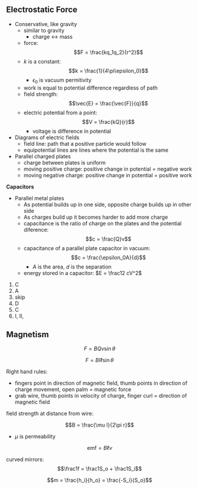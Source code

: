 ## Electrostatic Force

* Conservative, like gravity
    * similar to gravity
        * charge <-> mass
    * force: $$F = \frac{kq_1q_2}{r^2}$$
    * $k$ is a constant: $$k = \frac{1}{4\pi\epsilon_0}$$ 
        * $\epsilon_0$ is vacuum permitivity
    * work is equal to potential difference regardless of path
    * field strength: $$\vec{E} = \frac{\vec{F}}{q}$$
    * electric potential from a point: $$V = \frac{kQ}{r}$$
        * voltage is difference in potential
* Diagrams of electric fields
    * field line: path that a positive particle would follow 
    * equipotential lines are lines where the potential is the same
* Parallel charged plates
    * charge between plates is uniform
    * moving positive charge: positive change in potential = negative work
    * moving negative charge: positive change in potential = positive work

**Capacitors**
* Parallel metal plates
    * As potential builds up in one side, opposite charge builds up in other side
    * As charges build up it becomes harder to add more charge
    * capacitance is the ratio of charge on the plates and the potential diference: $$c = \frac{Q}v$$
    * capacitance of a parallel plate capacitor in vacuum: $$c = \frac{\epsilon_0A}{d}$$
        * $A$ is the area, $d$ is the separation
    * energy stored in a capacitor: $E = \frac12 cV^2$

1. C
2. A
3. skip
4. D
5. C
6. I, II, 

## Magnetism

$$F = BQv\sin\theta$$

$$F = BI\ell\sin\theta$$

Right hand rules:
* fingers point in direction of magnetic field, thumb points in direction of charge movement, open palm = magnetic force
* grab wire, thumb points in velocity of charge, finger curl = direction of magnetic field

field strength at distance from wire:

$$B = \frac{\mu I}{2\pi r}$$
* $\mu$ is permeability

$$\text{emf} = B\ell v$$

curved mirrors:
$$\frac1f = \frac1S_o + \frac1S_i$$

$$m = \frac{h_i}{h_o} = \frac{-S_i}{S_o}$$
